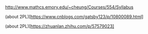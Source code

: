 
http://www.mathcs.emory.edu/~cheung/Courses/554/Syllabus

(about 2PL)[https://www.cnblogs.com/gatsby123/p/10800089.html]

(about 2PL)[https://zhuanlan.zhihu.com/p/57579023]

[aaaa]: https://zhuanlan.zhihu.com/p/57579023	"aaaaa"